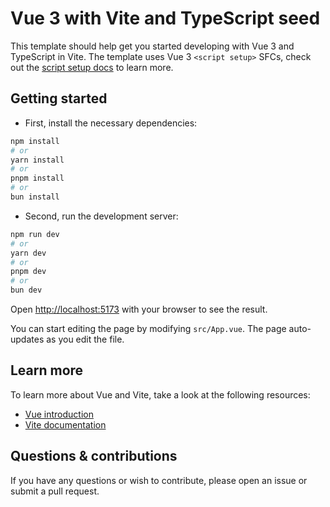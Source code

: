 # Vue 3 with Vite and TypeScript seed

This template should help get you started developing with Vue 3 and TypeScript in Vite.
The template uses Vue 3 `<script setup>` SFCs, check out
the [script setup docs](https://v3.vuejs.org/api/sfc-script-setup.html#sfc-script-setup) to learn more.

## Getting started

- First, install the necessary dependencies:

```bash
npm install
# or
yarn install
# or
pnpm install
# or
bun install
```

- Second, run the development server:

```bash
npm run dev
# or
yarn dev
# or
pnpm dev
# or
bun dev
```

Open [http://localhost:5173](http://localhost:5173) with your browser to see the result.

You can start editing the page by modifying `src/App.vue`. The page auto-updates as you edit the file.

## Learn more

To learn more about Vue and Vite, take a look at the following resources:

- [Vue introduction](https://vuejs.org/guide/introduction.html)
- [Vite documentation](https://vitejs.dev/guide)

## Questions & contributions

If you have any questions or wish to contribute, please open an issue or submit a pull request.
